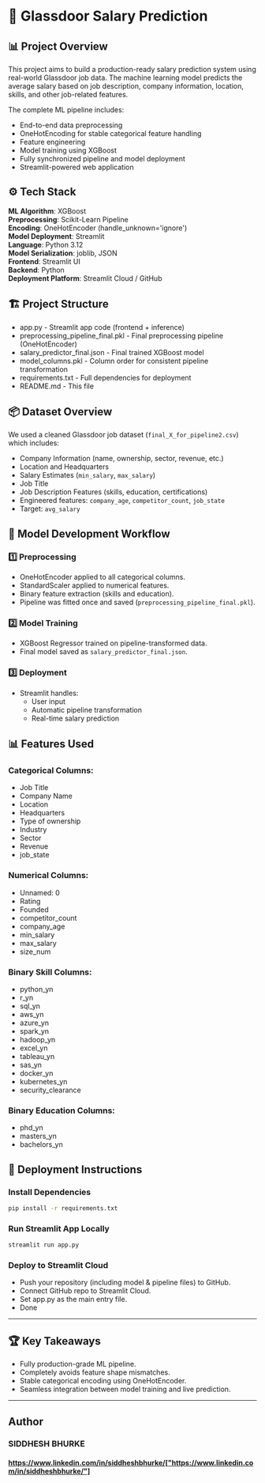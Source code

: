 # 🚀 Glassdoor Salary Prediction 

## 📊 Project Overview

This project aims to build a production-ready salary prediction system using real-world Glassdoor job data. The machine learning model predicts the average salary based on job description, company information, location, skills, and other job-related features.

The complete ML pipeline includes:

- End-to-end data preprocessing
- OneHotEncoding for stable categorical feature handling
- Feature engineering
- Model training using XGBoost
- Fully synchronized pipeline and model deployment
- Streamlit-powered web application

## ⚙️ Tech Stack

**ML Algorithm**: XGBoost  
**Preprocessing**: Scikit-Learn Pipeline  
**Encoding**: OneHotEncoder (handle_unknown='ignore')  
**Model Deployment**: Streamlit  
**Language**: Python 3.12  
**Model Serialization**: joblib, JSON  
**Frontend**: Streamlit UI  
**Backend**: Python  
**Deployment Platform**: Streamlit Cloud / GitHub

## 🏗 Project Structure

- app.py - Streamlit app code (frontend + inference)
- preprocessing_pipeline_final.pkl - Final preprocessing pipeline (OneHotEncoder)
- salary_predictor_final.json - Final trained XGBoost model
- model_columns.pkl - Column order for consistent pipeline transformation
- requirements.txt - Full dependencies for deployment
- README.md - This file

## 📦 Dataset Overview

We used a cleaned Glassdoor job dataset (`final_X_for_pipeline2.csv`) which includes:

- Company Information (name, ownership, sector, revenue, etc.)
- Location and Headquarters
- Salary Estimates (`min_salary`, `max_salary`)
- Job Title
- Job Description Features (skills, education, certifications)
- Engineered features: `company_age`, `competitor_count`, `job_state`
- Target: `avg_salary`

## 🚀 Model Development Workflow

### 1️⃣ Preprocessing

- OneHotEncoder applied to all categorical columns.
- StandardScaler applied to numerical features.
- Binary feature extraction (skills and education).
- Pipeline was fitted once and saved (`preprocessing_pipeline_final.pkl`).

### 2️⃣ Model Training

- XGBoost Regressor trained on pipeline-transformed data.
- Final model saved as `salary_predictor_final.json`.

### 3️⃣ Deployment

- Streamlit handles:
  - User input
  - Automatic pipeline transformation
  - Real-time salary prediction

## 📊 Features Used

### Categorical Columns:

- Job Title
- Company Name
- Location
- Headquarters
- Type of ownership
- Industry
- Sector
- Revenue
- job_state

### Numerical Columns:

- Unnamed: 0
- Rating
- Founded
- competitor_count
- company_age
- min_salary
- max_salary
- size_num

### Binary Skill Columns:

- python_yn
- r_yn
- sql_yn
- aws_yn
- azure_yn
- spark_yn
- hadoop_yn
- excel_yn
- tableau_yn
- sas_yn
- docker_yn
- kubernetes_yn
- security_clearance

### Binary Education Columns:

- phd_yn
- masters_yn
- bachelors_yn

## 📂 Deployment Instructions

### Install Dependencies

```bash
pip install -r requirements.txt
```

### Run Streamlit App Locally

```bash
streamlit run app.py
```
### Deploy to Streamlit Cloud
- Push your repository (including model & pipeline files) to GitHub.
- Connect GitHub repo to Streamlit Cloud.
- Set app.py as the main entry file.
- Done
---
## 🏆 Key Takeaways
- Fully production-grade ML pipeline.
- Completely avoids feature shape mismatches.
- Stable categorical encoding using OneHotEncoder.
- Seamless integration between model training and live prediction.
---
## Author
### **SIDDHESH BHURKE**
#### https://www.linkedin.com/in/siddheshbhurke/["https://www.linkedin.com/in/siddheshbhurke/"]
